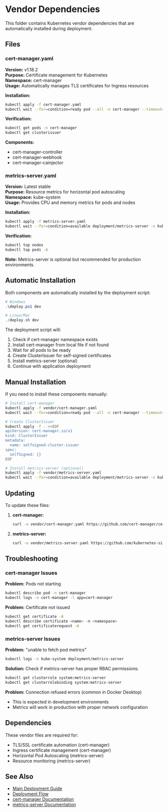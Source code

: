 # Vendor Dependencies

This folder contains Kubernetes vendor dependencies that are automatically installed during deployment.

## Files

### cert-manager.yaml
**Version:** v1.18.2  
**Purpose:** Certificate management for Kubernetes  
**Namespace:** cert-manager  
**Usage:** Automatically manages TLS certificates for Ingress resources

**Installation:**
```bash
kubectl apply -f cert-manager.yaml
kubectl wait --for=condition=ready pod --all -n cert-manager --timeout=180s
```

**Verification:**
```bash
kubectl get pods -n cert-manager
kubectl get clusterissuer
```

**Components:**
- cert-manager-controller
- cert-manager-webhook
- cert-manager-cainjector

### metrics-server.yaml
**Version:** Latest stable  
**Purpose:** Resource metrics for horizontal pod autoscaling  
**Namespace:** kube-system  
**Usage:** Provides CPU and memory metrics for pods and nodes

**Installation:**
```bash
kubectl apply -f metrics-server.yaml
kubectl wait --for=condition=available deployment/metrics-server -n kube-system --timeout=120s
```

**Verification:**
```bash
kubectl top nodes
kubectl top pods -A
```

**Note:** Metrics-server is optional but recommended for production environments.

## Automatic Installation

Both components are automatically installed by the deployment script:

```powershell
# Windows
.\deploy.ps1 dev

# Linux/Mac
./deploy.sh dev
```

The deployment script will:
1. Check if cert-manager namespace exists
2. Install cert-manager from local file if not found
3. Wait for all pods to be ready
4. Create ClusterIssuer for self-signed certificates
5. Install metrics-server (optional)
6. Continue with application deployment

## Manual Installation

If you need to install these components manually:

```bash
# Install cert-manager
kubectl apply -f vendor/cert-manager.yaml
kubectl wait --for=condition=ready pod --all -n cert-manager --timeout=180s

# Create ClusterIssuer
kubectl apply -f - <<EOF
apiVersion: cert-manager.io/v1
kind: ClusterIssuer
metadata:
  name: selfsigned-cluster-issuer
spec:
  selfSigned: {}
EOF

# Install metrics-server (optional)
kubectl apply -f vendor/metrics-server.yaml
kubectl wait --for=condition=available deployment/metrics-server -n kube-system --timeout=120s
```

## Updating

To update these files:

1. **cert-manager:**
   ```bash
   curl -o vendor/cert-manager.yaml https://github.com/cert-manager/cert-manager/releases/download/v1.18.2/cert-manager.yaml
   ```

2. **metrics-server:**
   ```bash
   curl -o vendor/metrics-server.yaml https://github.com/kubernetes-sigs/metrics-server/releases/latest/download/components.yaml
   ```

## Troubleshooting

### cert-manager Issues

**Problem:** Pods not starting
```bash
kubectl describe pod -n cert-manager
kubectl logs -n cert-manager -l app=cert-manager
```

**Problem:** Certificate not issued
```bash
kubectl get certificate -A
kubectl describe certificate <name> -n <namespace>
kubectl get certificaterequest -A
```

### metrics-server Issues

**Problem:** "unable to fetch pod metrics"
```bash
kubectl logs -n kube-system deployment/metrics-server
```

**Solution:** Check if metrics-server has proper RBAC permissions:
```bash
kubectl get clusterrole system:metrics-server
kubectl get clusterrolebinding system:metrics-server
```

**Problem:** Connection refused errors (common in Docker Desktop)
- This is expected in development environments
- Metrics will work in production with proper network configuration

## Dependencies

These vendor files are required for:
- TLS/SSL certificate automation (cert-manager)
- Ingress certificate management (cert-manager)
- Horizontal Pod Autoscaling (metrics-server)
- Resource monitoring (metrics-server)

## See Also

- [Main Deployment Guide](../README.md)
- [Deployment Flow](../DEPLOYMENT_FLOW.md)
- [cert-manager Documentation](https://cert-manager.io/docs/)
- [metrics-server Documentation](https://github.com/kubernetes-sigs/metrics-server)
